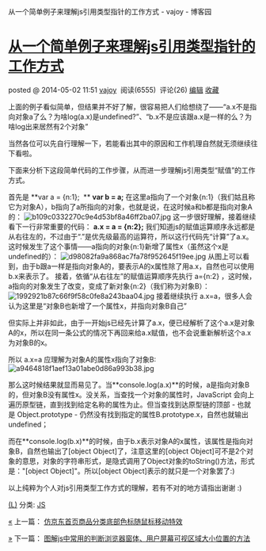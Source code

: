 从一个简单例子来理解js引用类型指针的工作方式 - vajoy - 博客园

#   [从一个简单例子来理解js引用类型指针的工作方式](https://www.cnblogs.com/vajoy/p/3703859.html)

posted @ 2014-05-02 11:51 [vajoy](https://www.cnblogs.com/vajoy/)  阅读(6555)  评论(26) [编辑](https://i.cnblogs.com/EditPosts.aspx?postid=3703859) [收藏](从一个简单例子来理解js引用类型指针的工作方式%20-%20vajoy%20-%20博客园.md#)



上面的例子看似简单，但结果并不好了解，很容易把人们给想绕了——“a.x不是指向对象a了么？为啥log(a.x)是undefined?”、“b.x不是应该跟a.x是一样的么？为啥log出来居然有2个对象”

当然各位可以先自行理解一下，若能看出其中的原因和工作机理自然就无须继续往下看啦。

下面来分析下这段简单代码的工作步骤，从而进一步理解js引用类型“赋值”的工作方式。

首先是
**var a = {n:1};  **
**var b = a;**
在这里a指向了一个对象{n:1}（我们姑且称它为对象A），b指向了a所指向的对象，也就是说，在这时候a和b都是指向对象A的：
![b109c0332270c9e4d53bf8a46ff2ba07.jpg](https://cdn.jsdelivr.net/gh/hjb2722404/myimg/20201231101511.jpg)
这一步很好理解，接着继续看下一行非常重要的代码：
**a.x = a = {n:2};**
我们知道js的赋值运算顺序永远都是从右往左的，不过由于“.”是优先级最高的运算符，所以这行代码先“计算”了a.x。
这时候发生了这个事情——a指向的对象{n:1}新增了属性x（虽然这个x是undefined的）：
![d98082fa9a868ac7fa78f952645f19ee.jpg](https://cdn.jsdelivr.net/gh/hjb2722404/myimg/20201231101516.jpg)
从图上可以看到，由于b跟a一样是指向对象A的，要表示A的x属性除了用a.x，自然也可以使用b.x来表示了。
接着，依循“从右往左”的赋值运算顺序先执行 a={n:2} ，这时候，a指向的对象发生了改变，变成了新对象{n:2}（我们称为对象B）：
![1992921b87c66f9f58c0fe8a243baa04.jpg](https://cdn.jsdelivr.net/gh/hjb2722404/myimg/20201231101524.jpg)
接着继续执行 a.x=a，很多人会认为这里是“对象B也新增了一个属性x，并指向对象B自己”

但实际上并非如此，由于一开始js已经先计算了a.x，便已经解析了这个a.x是对象A的x，所以在同一条公式的情况下再回来给a.x赋值，也不会说重新解析这个a.x为对象B的x。

所以 a.x=a 应理解为对象A的属性x指向了对象B:
![a9464818f1aef13a01abe0d86a993b38.jpg](https://cdn.jsdelivr.net/gh/hjb2722404/myimg/20201231101532.jpg)

那么这时候结果就显而易见了。当**console.log(a.x)**的时候，a是指向对象B的，但对象B没有属性x。没关系，当查找一个对象的属性时，JavaScript 会向上遍历原型链，直到找到给定名称的属性为止。但当查找到达原型链的顶部 - 也就是 Object.prototype - 仍然没有找到指定的属性B.prototype.x，自然也就输出undefined；

而在**console.log(b.x)**的时候，由于b.x表示对象A的x属性，该属性是指向对象B，自然也输出了[object Object]了，注意这里的[object Object]可不是2个对象的意思，对象的字符串形式，是隐式调用了Object对象的toString()方法，形式是："[object Object]"。所以[object Object]表示的就只是一个对象罢了:)

以上纯粹为个人对js引用类型工作方式的理解，若有不对的地方请指出谢谢 :)

[(L)](从一个简单例子来理解js引用类型指针的工作方式%20-%20vajoy%20-%20博客园.md#)
分类: [JS](https://www.cnblogs.com/vajoy/category/558864.html)

 [«](https://www.cnblogs.com/vajoy/p/3687419.html) 上一篇： [仿京东首页商品分类底部色标随鼠标移动特效](https://www.cnblogs.com/vajoy/p/3687419.html)

 [»](https://www.cnblogs.com/vajoy/p/3705126.html) 下一篇： [图解js中常用的判断浏览器窗体、用户屏幕可视区域大小位置的方法](https://www.cnblogs.com/vajoy/p/3705126.html)